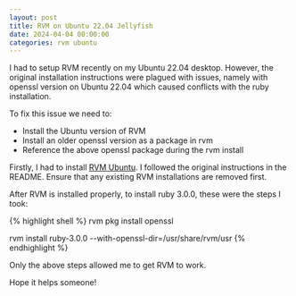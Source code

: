 ```yaml
---
layout: post
title: RVM on Ubuntu 22.04 Jellyfish
date: 2024-04-04 00:00:00
categories: rvm ubuntu
---
```


[RVM Ubuntu]: https://github.com/rvm/ubuntu_rvm
[Github issue]: https://github.com/rvm/rvm/issues/5216#issuecomment-1206488598

I had to setup RVM recently on my Ubuntu 22.04 desktop. However, the original installation instructions were plagued with issues, namely with openssl version on Ubuntu 22.04 which caused conflicts with the ruby installation.

To fix this issue we need to:
* Install the Ubuntu version of RVM
* Install an older openssl version as a package in rvm
* Reference the above openssl package during the rvm install

Firstly, I had to install [RVM Ubuntu]. I followed the original instructions in the README. Ensure that any existing RVM installations are removed first.

After RVM is installed properly, to install ruby 3.0.0, these were the steps I took:

{% highlight shell %}
rvm pkg install openssl

rvm install ruby-3.0.0 --with-openssl-dir=/usr/share/rvm/usr
{% endhighlight %}

Only the above steps allowed me to get RVM to work.

Hope it helps someone!